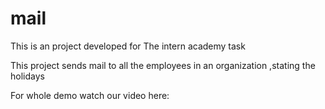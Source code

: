 # mail
This is an project developed for The intern academy task

This project sends mail to all the employees in an organization ,stating the holidays 

For whole demo watch our video here: 
